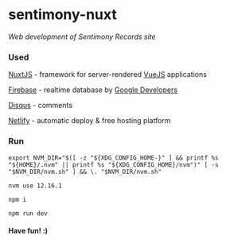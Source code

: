 # sentimony-nuxt

_Web development of Sentimony Records site_

### Used

[NuxtJS](https://nuxtjs.org) - framework for server-rendered [VueJS](https://vuejs.org) applications

[Firebase](https://firebase.google.com) - realtime database by [Google Developers](https://developers.google.com)

<!-- [Coriolan UI](https://coriolan-ui.github.io) - [Sass](http://sass-lang.com) mixins pack -->

[Disqus](https://disqus.com) - comments

[Netlify](https://www.netlify.com) - automatic deploy & free hosting platform

<!-- ### Content

[https://sentimony-db.firebaseio.com/.json](https://sentimony-db.firebaseio.com/.json) -->

### Run

`export NVM_DIR="$([ -z "${XDG_CONFIG_HOME-}" ] && printf %s "${HOME}/.nvm" || printf %s "${XDG_CONFIG_HOME}/nvm")" [ -s "$NVM_DIR/nvm.sh" ] && \. "$NVM_DIR/nvm.sh"`

`nvm use 12.16.1`

`npm i`

`npm run dev`

#### Have fun! :)
